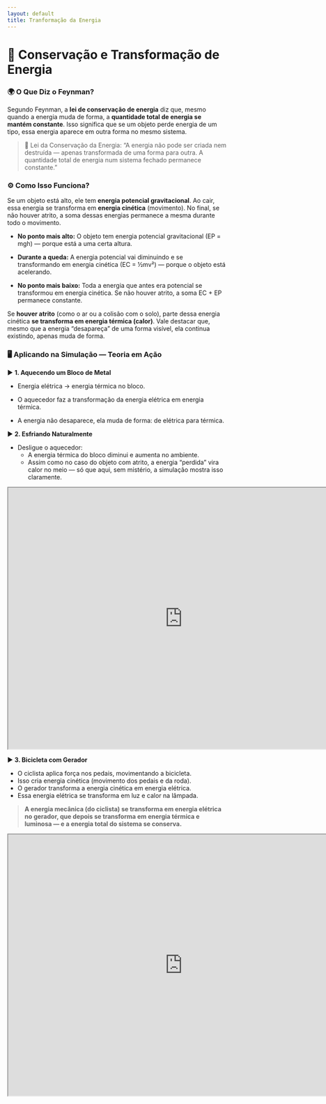 ```yaml
---
layout: default
title: Tranformação da Energia
---
```


# 📖 Conservação e Transformação de Energia

###  🌍 O Que Diz o Feynman?
Segundo Feynman, a **lei de conservação de energia** diz que, mesmo quando a energia muda de forma, a **quantidade total de energia se mantém constante**. Isso significa que se um objeto perde energia de um tipo, essa energia aparece em outra forma no mesmo sistema. 



> 📌 Lei da Conservação da Energia:
> “A energia não pode ser criada nem destruída — apenas transformada de uma forma para outra. A quantidade total de energia num sistema fechado permanece constante.”


### ⚙️ Como Isso Funciona?
Se um objeto está alto, ele tem **energia potencial gravitacional**. Ao cair, essa energia se transforma em **energia cinética** (movimento). No final, se não houver atrito, a soma dessas energias permanece a mesma durante todo o movimento.

- **No ponto mais alto:**
  O objeto tem energia potencial gravitacional (EP = mgh) — porque está a uma certa altura.
  
- **Durante a queda:**
  A energia potencial vai diminuindo e se transformando em energia cinética (EC = ½mv²) — porque o objeto está acelerando.
  
- **No ponto mais baixo:**
  Toda a energia que antes era potencial se transformou em energia cinética.
  Se não houver atrito, a soma EC + EP permanece constante.


Se **houver atrito** (como o ar ou a colisão com o solo), parte dessa energia cinética **se transforma em energia térmica (calor)**. Vale destacar que, mesmo que a energia “desapareça” de uma forma visível, ela continua existindo, apenas muda de forma.

### 🖥️ Aplicando na Simulação — Teoria em Ação

▶️ **1. Aquecendo um Bloco de Metal**

- Energia elétrica → energia térmica no bloco.

- O aquecedor faz a transformação da energia elétrica em energia térmica.
  
- A energia não desaparece, ela muda de forma: de elétrica para térmica.


▶️ **2. Esfriando Naturalmente**
- Desligue o aquecedor:
  - A energia térmica do bloco diminui e aumenta no ambiente.
  - Assim como no caso do objeto com atrito, a energia “perdida” vira calor no meio — só que aqui, sem mistério, a simulação mostra isso claramente.


<iframe src="https://phet.colorado.edu/sims/html/energy-forms-and-changes/latest/energy-forms-and-changes_pt_BR.html"
        width="800"
        height="600"
        allowfullscreen>
</iframe>

▶️ **3. Bicicleta com Gerador**

- O ciclista aplica força nos pedais, movimentando a bicicleta.
- Isso cria energia cinética (movimento dos pedais e da roda).
- O gerador transforma a energia cinética em energia elétrica.
- Essa energia elétrica se transforma em luz e calor na lâmpada.

> **A energia mecânica (do ciclista) se transforma em energia elétrica no gerador, que depois se transforma em energia térmica e luminosa — e a energia total do sistema se conserva.**
<iframe src="https://phet.colorado.edu/sims/html/energy-forms-and-changes/latest/energy-forms-and-changes_pt_BR.html"
        width="800"
        height="600"
        allowfullscreen>
</iframe>
